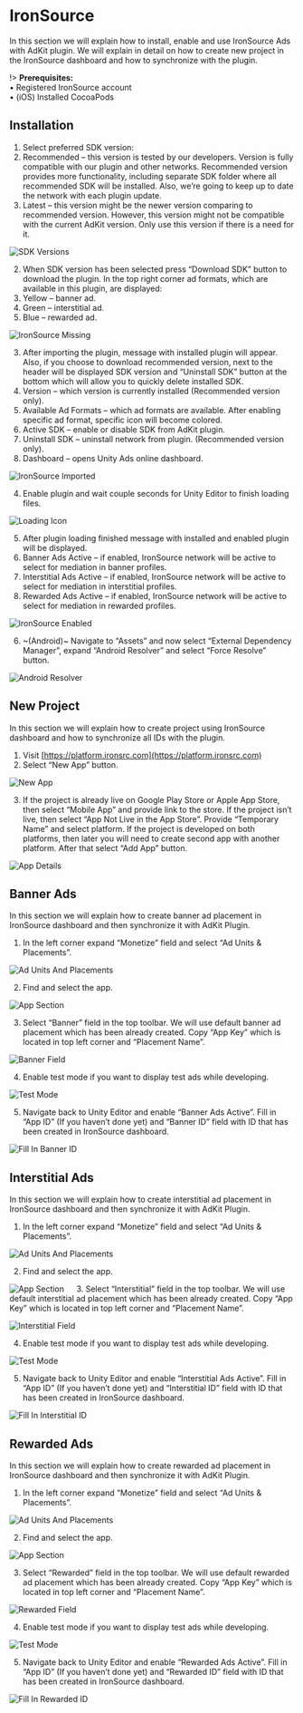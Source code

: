 # IronSource

In this section we will explain how to install, enable and use IronSource Ads with AdKit plugin. We will explain in detail on how to create new project in the IronSource dashboard and how to synchronize with the plugin.

!> **Prerequisites:**  
•	Registered IronSource account  
•	(iOS) Installed CocoaPods

## Installation

1. Select preferred SDK version:
  1. Recommended – this version is tested by our developers. Version is fully compatible with our plugin and other networks. Recommended version provides more functionality, including separate SDK folder where all recommended SDK will be installed. Also, we’re going to keep up to date the network with each plugin update.
  2. Latest – this version might be the newer version comparing to recommended version. However, this version might not be compatible with the current AdKit version. Only use this version if there is a need for it.

![SDK Versions](../images/unity-ads/1.png ":size=200 :class=center")

2. When SDK version has been selected press “Download SDK” button to download the plugin. In the top right corner ad formats, which are available in this plugin, are displayed:
  1. Yellow – banner ad.
  2. Green – interstitial ad.
  3. Blue – rewarded ad.

![IronSource Missing](../images/ironsource/1.png ":size=400 :class=center")

3. After importing the plugin, message with installed plugin will appear. Also, if you choose to download recommended version, next to the header will be displayed SDK version and “Uninstall SDK” button at the bottom which will allow you to quickly delete installed SDK.
  1. Version – which version is currently installed (Recommended version only).
  2. Available Ad Formats – which ad formats are available. After enabling specific ad format, specific icon will become colored.
  3. Active SDK – enable or disable SDK from AdKit plugin.
  4. Uninstall SDK – uninstall network from plugin. (Recommended version only).
  5. Dashboard – opens Unity Ads online dashboard.

![IronSource Imported](../images/ironsource/2.png ":size=400 :class=center")


4. Enable plugin and wait couple seconds for Unity Editor to finish loading files.

![Loading Icon](../images/unity-ads/3.png ":size=30 :class=center")

5. After plugin loading finished message with installed and enabled plugin will be displayed.
  1.	Banner Ads Active – if enabled, IronSource network will be active to select for mediation in banner profiles.
  2.	Interstitial Ads Active – if enabled, IronSource network will be active to select for mediation in interstitial profiles.
  3.	Rewarded Ads Active – if enabled, IronSource network will be active to select for mediation in rewarded profiles.


![IronSource Enabled](../images/ironsource/3.png ":size=400 :class=center")

6. ~(Android)~ Navigate to “Assets” and now select “External Dependency Manager”, expand “Android Resolver” and select “Force Resolve” button.

![Android Resolver](../images/admob/5.png ":size=400 :class=center")

## New Project

In this section we will explain how to create project using IronSource dashboard and how to synchronize all IDs with the plugin.

1.	Visit [https://platform.ironsrc.com](https://platform.ironsrc.com)
2.	Select “New App” button.

![New App](../images/ironsource/4.png ":size=150 :class=center")

3.	If the project is already live on Google Play Store or Apple App Store, then select “Mobile App” and provide link to the store. If the project isn’t live, then select “App Not Live in the App Store”. Provide “Temporary Name” and select platform. If the project is developed on both platforms, then later you will need to create second app with another platform. After that select “Add App” button.

![App Details](../images/ironsource/5.png ":size=400 :class=center")

## Banner Ads‎‎‏‏‎‏‏‎ ‎

In this section we will explain how to create banner ad placement in IronSource dashboard and then synchronize it with AdKit Plugin. 

1.	In the left corner expand “Monetize” field and select “Ad Units & Placements”.

![Ad Units And Placements](../images/ironsource/6.png ":size=150 :class=center")

2.	Find and select the app.

![App Section](../images/ironsource/7.png ":size=300 :class=center")

3.	Select “Banner” field in the top toolbar. We will use default banner ad placement which has been already created. Copy “App Key” which is located in top left corner and “Placement Name”.

![Banner Field](../images/ironsource/8.png ":size=400 :class=center")
 
4.	Enable test mode if you want to display test ads while developing.
 
![Test Mode](../images/ironsource/9.png ":size=300 :class=center")

5.	Navigate back to Unity Editor and enable “Banner Ads Active”. Fill in “App ID” (If you haven’t done yet) and “Banner ID” field with ID that has been created in IronSource dashboard.

![Fill In Banner ID](../images/ironsource/10.png ":size=400 :class=center")

## Interstitial Ads

In this section we will explain how to create interstitial ad placement in IronSource dashboard and then synchronize it with AdKit Plugin. 

1.	In the left corner expand “Monetize” field and select “Ad Units & Placements”.

![Ad Units And Placements](../images/ironsource/6.png ":size=150 :class=center")

2.	Find and select the app.

![App Section](../images/ironsource/7.png ":size=300 :class=center")
 
3.	Select “Interstitial” field in the top toolbar. We will use default interstitial ad placement which has been already created. Copy “App Key” which is located in top left corner and “Placement Name”.

![Interstitial Field](../images/ironsource/12.png ":size=400 :class=center")

4.	Enable test mode if you want to display test ads while developing.
 
![Test Mode](../images/ironsource/9.png ":size=300 :class=center")

5.	Navigate back to Unity Editor and enable “Interstitial Ads Active”. Fill in “App ID” (If you haven’t done yet) and “Interstitial ID” field with ID that has been created in IronSource dashboard.

![Fill In Interstitial ID](../images/ironsource/13.png ":size=400 :class=center")


## Rewarded Ads

In this section we will explain how to create rewarded ad placement in IronSource dashboard and then synchronize it with AdKit Plugin. 

1.	In the left corner expand “Monetize” field and select “Ad Units & Placements”.
 
![Ad Units And Placements](../images/ironsource/6.png ":size=150 :class=center")

2.	Find and select the app.

![App Section](../images/ironsource/7.png ":size=300 :class=center")
 
3.	Select “Rewarded” field in the top toolbar. We will use default rewarded ad placement which has been already created. Copy “App Key” which is located in top left corner and “Placement Name”.
 
![Rewarded Field](../images/ironsource/14.png ":size=400 :class=center")

4.	Enable test mode if you want to display test ads while developing.
 
![Test Mode](../images/ironsource/9.png ":size=300 :class=center")

5.	Navigate back to Unity Editor and enable “Rewarded Ads Active”. Fill in “App ID” (If you haven’t done yet) and “Rewarded ID” field with ID that has been created in IronSource dashboard.

![Fill In Rewarded ID](../images/ironsource/15.png ":size=400 :class=center")